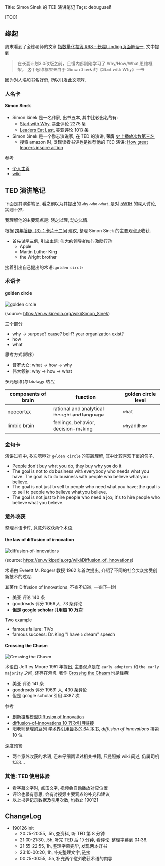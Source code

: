 Title: Simon Sinek 的 TED 演讲笔记
Tags: debuguself

[TOC]

## 缘起

周末看到了金栋老师的文章 [指数量化投资 #68 - 长赢Landing页面解读一](https://zhuanlan.zhihu.com/p/55313652), 文中提到
> 在长赢计划3.0改版之前，且慢内部刚刚学习了 Why/How/What 思维框架。
> 这个思维框架来自于 Simon Sinek 的《Start with Why》一书

因为对人名和书名好奇, 所以引发此文嗯哼.

### 人名卡
#### Simon Sinek

- Simon Sinek 是一名作家, 出书五本, 其中比较出名的有:
	- [Start with Why](https://www.amazon.com/gp/product/1591846447/ref=dbs_a_def_rwt_hsch_vapi_taft_p1_i0), 美亚评论 2275 条
	- [Leaders Eat Last](https://www.amazon.com/gp/product/1591848016/ref=dbs_a_def_rwt_hsch_vapi_taft_p1_i1), 美亚评论 1013 条
- Simon Sinek 是一个励志演说家, 在 TED 的演讲, 荣膺 [史上播放次数第三名
](https://www.ted.com/playlists/171/the_most_popular_talks_of_all)
	- 搜索 amazon 时, 发现读者书评也是推荐他的 TED 演讲: [How great leaders inspire action](https://www.ted.com/talks/simon_sinek_how_great_leaders_inspire_action)

参考
- [个人主页](https://startwithwhy.com/)
- [wiki](https://en.wikipedia.org/wiki/Simon_Sinek)

## TED 演讲笔记

下面是其演讲笔记, 看之前以为其提出的 `why-who-what`, 是对 [5W1H](https://wiki.mbalib.com/wiki/5W1H%E5%88%86%E6%9E%90%E6%B3%95) 的深入讨论, 实则不然.

我理解他的主要观点是: 晓之以理, 动之以情. 

根据 [跨年答疑（3）：卡片十二问](https://www.yangzhiping.com/psy/happy-new-year-faq3.html) 建议, 整理 Simon Sinek 的主要观点及收获.

- 首先试举三例, 引出主题: 伟大的领导者如何激励行动
	- Apple
	- Martin Luther King
	- the Wright brother

接着引出自己提出的术语: `golden circle`

### 术语卡 
#### golden circle

![golden circle](../images/2019-01-21-simon-sinek-golden-circle.png)

(source: https://en.wikipedia.org/wiki/Simon_Sinek)

三个部分
- why -> purpose? cause? belif? your organization exist?
- how
- what

思考方式(顺序)
- 普罗大众: what -> how -> why
- 伟大领袖: why -> how -> what

多元思维(与 biology 结合)

|components of brain|function|golden circle level|
|---|---|---|
|neocortex|rational and analytical thought and language|`what`|
|limbic brain|feelings, behavior, decision-making|`why`and`how`|

### 金句卡

演讲过程中, 多次嗯哼对 `golden circle` 的实践理解, 其中比较喜欢下面的句子.

- People don't buy what you do, they buy why you do it
- The goal is not to do business with everybody who needs what you have. The goal is to do business with people who believe what you believe.
- The goal is not just to sell to people who need what you have; the goal is to sell to people who believe what you believe. 
- The goal is not just to hire people who need a job; it's to hire people who believe what you believe. 

### 意外收获

整理术语卡时, 竟意外收获两个术语.

#### the law of diffusion of innovation

![diffusion-of-innovations](../images/2019-01-21-simon-sinek-diffusion-of-innovations.png)

(source: https://en.wikipedia.org/wiki/Diffusion_of_innovations)

术语由 Everett M. Rogers 教授 1962 年首次提出, 介绍了不同的社会大众接受创新技术的过程. 

其著作 [Diffusion of Innovations](https://www.amazon.com/Diffusion-Innovations-5th-Everett-Rogers/dp/0743222091), 不查不知道, 一查吓一跳!

- 美亚 评论 140 条
- goodreads 评分 1066 人, 73 条评论
- **但是 google scholar 引用超 10 万次!**

Two example
- famous failure: TiVo
- famous success: Dr. King "I have a dream" speech

#### Crossing the Chasm

![Crossing the Chasm](../images/2019-01-21-simon-sinek-crossing-the-chasm.jpeg)

术语由 Jeffrey Moore 1991 年提出, 主要观点是在 `early adopters` 和 `the early majority` 之间, 还存在鸿沟. 著作 [Crossing the Chasm](https://www.amazon.com/Crossing-Chasm-3rd-Disruptive-Mainstream-ebook/dp/B00DB3D81G/ref=sr_1_2?keywords=Crossing+the+Chasm&qid=1548088946&s=Kindle+Store&sr=1-2) 也是经典!

- 美亚 评论 141 条
- goodreads 评分 19691 人, 430 条评论
- 但是 google scholar 引用 4387 次

参考
- [創新擴散模型Diffusion of Innovation](http://blog.udn.com/HsuChunYi/45851952)
- [diffusion-of-innovations 10 万次引用链接](https://scholar.google.com/scholar?hl=en&as_sdt=0%2C5&q=Diffusion+of+Innovations&btnG=)
- 阳老师整理的豆列 [学术界引用最多的 64 本书](https://www.douban.com/doulist/45709528/), *diffusion of innovations* 排第 10 位

深度预警
- 两个意外收获的术语, 还未仔细阅读过相关书籍, 只是照搬 wiki 简述, 仍属司机知识...

### 其他: TED 使用体验
- 看字幕文字时, 点击文字, 视频会自动播放对应位置
- 评论也很有意思, 会有对视频主要观点的补充和建议
- 以上书评记录数据及引用次数, 均截止 190121

## ChangeLog

- 190126 init 
	- 20:25-20:55, .5h, 查资料, 听 TED 第 8 分钟
	- 21:00-21:30, .5h, 听完 TED 后 10 分钟, 看评论, 整理字幕到 04:36.
	- 21:55-22:55, 1h, 整理字幕完毕, 发现两本好书
	- 23:10-00:20, 1h, 补充整理文字, 链接
	- 00:25-00:55, .5h, 补充两个意外收获术语的内容